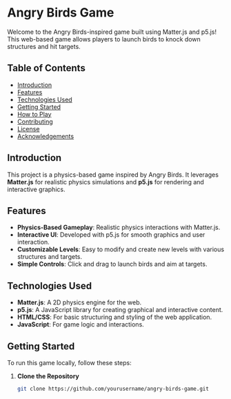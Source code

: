 # Angry Birds Game

Welcome to the Angry Birds-inspired game built using Matter.js and p5.js! This web-based game allows players to launch birds to knock down structures and hit targets.

## Table of Contents

- [Introduction](#introduction)
- [Features](#features)
- [Technologies Used](#technologies-used)
- [Getting Started](#getting-started)
- [How to Play](#how-to-play)
- [Contributing](#contributing)
- [License](#license)
- [Acknowledgements](#acknowledgements)

## Introduction

This project is a physics-based game inspired by Angry Birds. It leverages **Matter.js** for realistic physics simulations and **p5.js** for rendering and interactive graphics.

## Features

- **Physics-Based Gameplay**: Realistic physics interactions with Matter.js.
- **Interactive UI**: Developed with p5.js for smooth graphics and user interaction.
- **Customizable Levels**: Easy to modify and create new levels with various structures and targets.
- **Simple Controls**: Click and drag to launch birds and aim at targets.

## Technologies Used

- **Matter.js**: A 2D physics engine for the web.
- **p5.js**: A JavaScript library for creating graphical and interactive content.
- **HTML/CSS**: For basic structuring and styling of the web application.
- **JavaScript**: For game logic and interactions.

## Getting Started

To run this game locally, follow these steps:

1. **Clone the Repository**

   ```bash
   git clone https://github.com/yourusername/angry-birds-game.git
